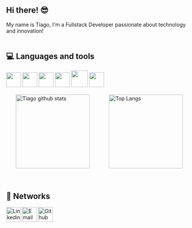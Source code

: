 ## Hi there! 😎

My name is Tiago, I'm a Fullstack Developer passionate about technology and innovation! <br/><br/>

## 💻 Languages ​​and tools

<div>
  <code><img height="40" src="https://github.com/user-attachments/assets/bc92e9bc-3a84-47c7-b3e4-36e552ca5ce1"/></code>
  <code><img height="40" src="https://github.com/user-attachments/assets/ae943e4c-cf75-4172-8be5-1b42fa276dc3"/></code>
  <code><img height="40" src="https://cdn.jsdelivr.net/gh/devicons/devicon@latest/icons/react/react-original.svg"/></code>
  <code><img height="40" src="https://github.com/user-attachments/assets/b9afeda6-8de5-43d9-a49d-b2f66d2a2a82"/></code>
  <code><img height="45" src="https://cdn.jsdelivr.net/gh/devicons/devicon/icons/php/php-original.svg"/></code>
  <code><img height="40" src="https://cdn.jsdelivr.net/gh/devicons/devicon/icons/postgresql/postgresql-original.svg"/></code>
</div> <br/>
  
<div style="display: flex; justify-content: space-around; align-items: center;">
  <a href="https://github.com/tiagorodri-dev/github-readme-stats">
    <img height="200" src="https://github-readme-stats.vercel.app/api?username=tiagorodri-dev&show_icons=true&theme=tokyonight" alt="Tiago github stats" />
  </a>
  <a href="https://github.com/tiagorodri-dev/github-readme-stats">
    <img height="200" src="https://github-readme-stats.vercel.app/api/top-langs/?username=tiagorodri-dev&theme=tokyonight" alt="Top Langs" />
  </a>
</div> <br/><br/>

## 📱 Networks
<p>
  <a href="https://www.linkedin.com/in/tiagorodrigues-dev/">
    <img align="left" alt="Linkedin" src="https://github.com/user-attachments/assets/dfd3252b-a48a-40ba-bc4a-1b724b5e99ff" width="40"/>
  </a>

  <a href="mailto:tiagoarodrigues.dev@gmail.com">
    <img align="left" alt="Email" src="https://github.com/user-attachments/assets/f8df85a3-76db-4b48-9d3c-df95c3a041a7" width="40"/>
  </a>
  
  <a href="https://github.com/tiagorodri-dev">
    <img align="left" alt="Github" src="https://github.com/user-attachments/assets/3725c106-f2c8-49ae-9582-1adfff4b6f61" width="40"/>
  </a>
</p>
